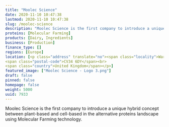 ```yaml
---
title: "Moolec Science"
date: 2020-11-10 10:47:38
lastmod: 2020-11-10 10:47:38
slug: /moolec-science
description: "Moolec Science is the first company to introduce a unique hybrid concept between plant-based and cell-based in the alternative proteins landscape using Molecular Farming technology."
proteins: [Molecular Farming]
products: [Dairy, Ingredients]
business: [Production]
finance_type: []
regions: [Europe]
location: [<p class="address" translate="no"><span class="locality">Warwick</span><br>
<span class="postal-code">CV34 6DY</span><br>
<span class="country">United Kingdom</span></p>]
featured_image: ["Moolec Science - Logo 3.png"]
draft: false
pinned: false
homepage: false
weight: 5000
uuid: 7933
---
```

<p>Moolec Science is the first company to introduce a unique hybrid concept between plant-based and cell-based in the alternative proteins landscape using Molecular Farming technology.</p>

